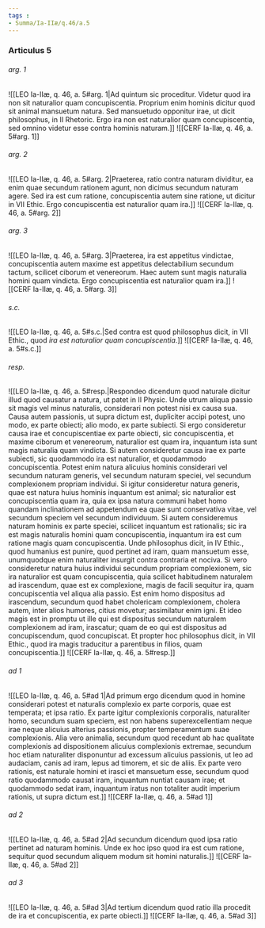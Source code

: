 ```yaml
---
tags : 
- Summa/Ia-IIæ/q.46/a.5
---
```


### Articulus 5

###### arg. 1
![[LEO Ia-IIæ, q. 46, a. 5#arg. 1|Ad quintum sic proceditur. Videtur quod ira non sit naturalior quam concupiscentia. Proprium enim hominis dicitur quod sit animal mansuetum natura. Sed mansuetudo opponitur irae, ut dicit philosophus, in II Rhetoric. Ergo ira non est naturalior quam concupiscentia, sed omnino videtur esse contra hominis naturam.]]
![[CERF Ia-IIæ, q. 46, a. 5#arg. 1]]

###### arg. 2
![[LEO Ia-IIæ, q. 46, a. 5#arg. 2|Praeterea, ratio contra naturam dividitur, ea enim quae secundum rationem agunt, non dicimus secundum naturam agere. Sed ira est cum ratione, concupiscentia autem sine ratione, ut dicitur in VII Ethic. Ergo concupiscentia est naturalior quam ira.]]
![[CERF Ia-IIæ, q. 46, a. 5#arg. 2]]

###### arg. 3
![[LEO Ia-IIæ, q. 46, a. 5#arg. 3|Praeterea, ira est appetitus vindictae, concupiscentia autem maxime est appetitus delectabilium secundum tactum, scilicet ciborum et venereorum. Haec autem sunt magis naturalia homini quam vindicta. Ergo concupiscentia est naturalior quam ira.]]
![[CERF Ia-IIæ, q. 46, a. 5#arg. 3]]

###### s.c.
![[LEO Ia-IIæ, q. 46, a. 5#s.c.|Sed contra est quod philosophus dicit, in VII Ethic., quod *ira est naturalior quam concupiscentia*.]]
![[CERF Ia-IIæ, q. 46, a. 5#s.c.]]

###### resp.
![[LEO Ia-IIæ, q. 46, a. 5#resp.|Respondeo dicendum quod naturale dicitur illud quod causatur a natura, ut patet in II Physic. Unde utrum aliqua passio sit magis vel minus naturalis, considerari non potest nisi ex causa sua. Causa autem passionis, ut supra dictum est, dupliciter accipi potest, uno modo, ex parte obiecti; alio modo, ex parte subiecti. Si ergo consideretur causa irae et concupiscentiae ex parte obiecti, sic concupiscentia, et maxime ciborum et venereorum, naturalior est quam ira, inquantum ista sunt magis naturalia quam vindicta. Si autem consideretur causa irae ex parte subiecti, sic quodammodo ira est naturalior, et quodammodo concupiscentia. Potest enim natura alicuius hominis considerari vel secundum naturam generis, vel secundum naturam speciei, vel secundum complexionem propriam individui. Si igitur consideretur natura generis, quae est natura huius hominis inquantum est animal; sic naturalior est concupiscentia quam ira, quia ex ipsa natura communi habet homo quandam inclinationem ad appetendum ea quae sunt conservativa vitae, vel secundum speciem vel secundum individuum. Si autem consideremus naturam hominis ex parte speciei, scilicet inquantum est rationalis; sic ira est magis naturalis homini quam concupiscentia, inquantum ira est cum ratione magis quam concupiscentia. Unde philosophus dicit, in IV Ethic., quod humanius est punire, quod pertinet ad iram, quam mansuetum esse, unumquodque enim naturaliter insurgit contra contraria et nociva. Si vero consideretur natura huius individui secundum propriam complexionem, sic ira naturalior est quam concupiscentia, quia scilicet habitudinem naturalem ad irascendum, quae est ex complexione, magis de facili sequitur ira, quam concupiscentia vel aliqua alia passio. Est enim homo dispositus ad irascendum, secundum quod habet cholericam complexionem, cholera autem, inter alios humores, citius movetur; assimilatur enim igni. Et ideo magis est in promptu ut ille qui est dispositus secundum naturalem complexionem ad iram, irascatur; quam de eo qui est dispositus ad concupiscendum, quod concupiscat. Et propter hoc philosophus dicit, in VII Ethic., quod ira magis traducitur a parentibus in filios, quam concupiscentia.]]
![[CERF Ia-IIæ, q. 46, a. 5#resp.]]

###### ad 1
![[LEO Ia-IIæ, q. 46, a. 5#ad 1|Ad primum ergo dicendum quod in homine considerari potest et naturalis complexio ex parte corporis, quae est temperata; et ipsa ratio. Ex parte igitur complexionis corporalis, naturaliter homo, secundum suam speciem, est non habens superexcellentiam neque irae neque alicuius alterius passionis, propter temperamentum suae complexionis. Alia vero animalia, secundum quod recedunt ab hac qualitate complexionis ad dispositionem alicuius complexionis extremae, secundum hoc etiam naturaliter disponuntur ad excessum alicuius passionis, ut leo ad audaciam, canis ad iram, lepus ad timorem, et sic de aliis. Ex parte vero rationis, est naturale homini et irasci et mansuetum esse, secundum quod ratio quodammodo causat iram, inquantum nuntiat causam irae; et quodammodo sedat iram, inquantum iratus non totaliter audit imperium rationis, ut supra dictum est.]]
![[CERF Ia-IIæ, q. 46, a. 5#ad 1]]

###### ad 2
![[LEO Ia-IIæ, q. 46, a. 5#ad 2|Ad secundum dicendum quod ipsa ratio pertinet ad naturam hominis. Unde ex hoc ipso quod ira est cum ratione, sequitur quod secundum aliquem modum sit homini naturalis.]]
![[CERF Ia-IIæ, q. 46, a. 5#ad 2]]

###### ad 3
![[LEO Ia-IIæ, q. 46, a. 5#ad 3|Ad tertium dicendum quod ratio illa procedit de ira et concupiscentia, ex parte obiecti.]]
![[CERF Ia-IIæ, q. 46, a. 5#ad 3]]

